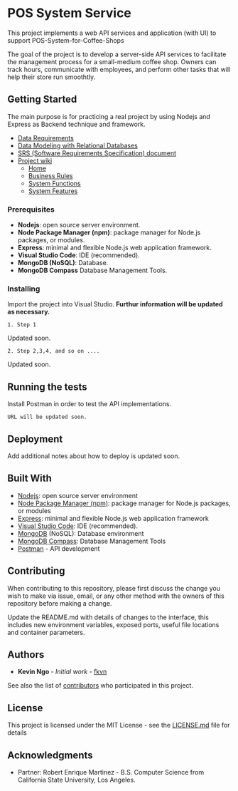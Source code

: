 # POS System Service
 
This project implements a web API services and application (with UI) to support POS-System-for-Coffee-Shops
 
The goal of the project is to develop a server-side API services to facilitate the management process for a small-medium coffee shop. Owners can track hours, communicate with employees, and perform other tasks that will help their store run smoothtly.
 
 ## Getting Started
 
The main purpose is for practicing a real project by using Nodejs and Express as Backend technique and framework.
 
 * [Data Requirements](/DataRequirements.md)
 * [Data Modeling with Relational Databases](/ERDiagram.md)
 * [SRS (Software Requirements Specification) document](/srs_document.docx)
 * [Project wiki](https://github.com/fkvn/POS-System-for-Coffee-Shops/wiki)
   * [Home](https://github.com/fkvn/POS-System-for-Coffee-Shops/wiki)
   * [Business Rules](https://github.com/fkvn/POS-System-for-Coffee-Shops/wiki/Business-Rules)
   * [System Functions](https://github.com/fkvn/POS-System-for-Coffee-Shops/wiki/System-Functions)
   * [System Features](https://github.com/fkvn/POS-System-for-Coffee-Shops/wiki/System-Features)

 
 ### Prerequisites
 
 * **Nodejs**: open source server environment.
 * **Node Package Manager (npm)**: package manager for Node.js packages, or modules.
 * **Express**: minimal and flexible Node.js web application framework.
 * **Visual Studio Code**: IDE (recommended).
 * **MongoDB (NoSQL)**: Database.
 * **MongoDB Compass** Database Management Tools. 
 
 ### Installing
 
 Import the project into Visual Studio.  **Furthur information will be updated as necessary.**
 
 ```
 1. Step 1
 ```
 Updated soon.
 
 ```
 2. Step 2,3,4, and so on ....
 ```
 Updated soon.
 
 ## Running the tests
 
 Install Postman in order to test the API implementations.
 
 ``` URL will be updated soon. ```
 
 ## Deployment
 
 Add additional notes about how to deploy is updated soon.
 
 ## Built With
 
 * [Nodejs](https://nodejs.org/en/): open source server environment
 * [Node Package Manager (npm)](https://www.npmjs.com/get-npm): package manager for Node.js packages, or modules
 * [Express](https://expressjs.com): minimal and flexible Node.js web application framework
 * [Visual Studio Code](https://code.visualstudio.com): IDE (recommended).
 * [MongoDB](https://www.mongodb.com/what-is-mongodb) (NoSQL): Database environment 
 * [MongoDB Compass](https://www.mongodb.com/products/compass): Database Management Tools
 * [Postman](https://www.getpostman.com) - API development
 
 ## Contributing
 
 When contributing to this repository, please first discuss the change you wish to make via issue, email, or any other method with the owners of this repository before making a change.
 
 Update the README.md with details of changes to the interface, this includes new environment variables, exposed ports, useful file locations and container parameters.
 
 
 ## Authors
 
 * **Kevin Ngo** - *Initial work* - [fkvn](https://github.com/fkvn)
 
 See also the list of [contributors](https://github.com/fkvn/Hiring_process/graphs/contributors) who participated in this project.
 
 ## License
 
 This project is licensed under the MIT License - see the [LICENSE.md](https://github.com/fkvn/Hiring_process/blob/master/LICENSE) file for details
 
 ## Acknowledgments
 
 * Partner: Robert Enrique Martinez - B.S. Computer Science from California State University, Los Angeles. 
 
 
 
 
 

